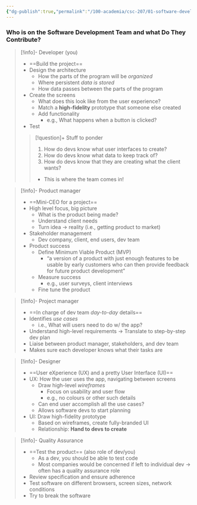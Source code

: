 ```yaml
---
{"dg-publish":true,"permalink":"/100-academia/csc-207/01-software-developer-skills-and-tools/software-development-team/","tags":["#cs","#lecture","#note","university"],"created":"2024-09-03T16:54:36.000-07:00","updated":"2024-10-30T17:51:50.004-07:00"}
---
```



### Who is on the Software Development Team and what Do They Contribute?

> [!info]- Developer (you)
> - ==Build the project==
> - Design the architecture
>     - How the parts of the program will be *organized*
>     - Where persistent *data is stored*
>     - How data passes between the parts of the program
> - Create the screens
>     - What does this look like from the user experience?
>     - Match a **high-fidelity** prototype that someone else created
>     - Add functionality
>         - e.g., What happens when a button is clicked?
> - Test
>
> > [!question]+ Stuff to ponder
> > 1. How do devs know what user interfaces to create?
> > 2. How do devs know what data to keep track of?
> > 3. How do devs know that they are creating what the client wants?
> > - This is where the team comes in!

> [!info]- Product manager
> - ==Mini-CEO for a project==
> - High level focus, big picture
>     - What is the product being made?
>     - Understand client needs
>     - Turn idea → reality (i.e., getting product to market)
> - Stakeholder management
>     - Dev company, client, end users, dev team
> - Product success
>     - Define Minimum Viable Product (MVP)
>         - “a version of a product with just enough features to be usable by early customers who can then provide feedback for future product development”
>     - Measure success
>         - e.g., user surveys, client interviews
>     - Fine tune the product

> [!info]- Project manager
> - ==In charge of dev team *day-to-day* details==
> - Identifies *use cases*
>     - i.e., What will users need to do w/ the app?
> - Understand high-level requirements → Translate to step-by-step dev plan
> - Liaise between product manager, stakeholders, and dev team
> - Makes sure each developer knows what their tasks are

> [!info]- Designer
> - ==User eXperience (UX) and a pretty User Interface (UI)==
> - UX: How the user uses the app, navigating between screens
>     - Draw high-level *wireframes*
>         - Focus on usability and user flow
>         - e.g., no colours or other such details
>     - Can end user accomplish all the use cases?
>     - Allows software devs to start planning
> - UI: Draw high-fidelity prototype
>     - Based on wireframes, create fully-branded UI
>     - Relationship: **Hand to devs to create**

> [!info]- Quality Assurance
> - ==Test the product== (also role of dev/you)
>     - As a dev, you should be able to test code
>     - Most companies would be concerned if left to individual dev → often has a quality assurance role
> - Review specification and ensure adherence
> - Test software on different browsers, screen sizes, network conditions
> - Try to break the software
